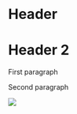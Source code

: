 
<html>
    <header>
        <link rel="stylesheet" type="text/css" href="style.css">
    </header>
    <body>
        <h1 class="one">Header</h1>
        <h1 class="two">Header 2</h1>
        <p class="first">First paragraph</p>
        <p class="second">Second paragraph</p>
        <img src="https://i.pinimg.com/736x/84/54/f1/8454f12b6d2e69fcf172ea64b78b3a56.jpg">
    </body>
</html>
